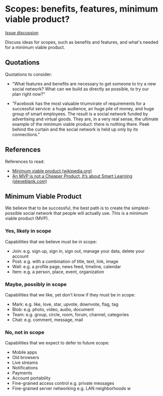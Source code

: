 # Scopes: benefits, features, minimum viable product?

[Issue discussion](https://github.com/joelparkerhenderson/social_network_plan/issues/3)

Discuss ideas for scopes, such as benefits and features, and what's needed for a minimum viable product.


## Quotations

Quotations to consider:

* "What features and benefits are necessary to get someone to try a new social network? What can we build as directly as possible, to try our plan right now?"

* "Facebook has the most valuable triumvirate of requirements for a successful service: a huge audience, an huge pile of money, and huge group of smart employees. The result is a social network funded by advertising and virtual goods. They are, in a very real sense, the ultimate example of the minimum viable product: there is nothing there. Peek behind the curtain and the social network is held up only by its connections."


## References

References to read:

* [Minimum viable product (wikipedia.org)](https://en.wikipedia.org/wiki/Minimum_viable_product)
* [An MVP is not a Cheaper Product, It’s about Smart Learning (steveblank.com)](https://steveblank.com/2013/07/22/an-mvp-is-not-a-cheaper-product-its-about-smart-learning/)


## Minimum Viable Product

We believe that to be successful, the best path is to create the simplest-possible social network that people will actually use. This is a minimum viable product (MVP).


### Yes, likely in scope

Capabilities that we believe must be in scope:

* Join: e.g. sign up, sign in, sign out, manage your data, delete your account
* Post: e.g. with a combination of title, text, link, image
* Wall: e.g. a profile page, news feed, timeline, calendar
* Item: e.g. a person, place, event, organization


### Maybe, possibly in scope

Capabilities that we like, yet don't know if they must be in scope:

* Mark: e.g. like, love, star, upvote, downvote, flag, tag
* Blob: e.g. photo, video, audio, document
* Team: e.g. group, circle, room, forum, channel, categories
* Chat: e.g. comment, message, mail


### No, not in scope

Capabilities that we expect to defer to future scope:

* Mobile apps
* Old browsers
* Live streams
* Notifications
* Payments
* Account portability
* Fine-grained access control e.g. private messages
* Fine-grained server networking e.g. LAN neighborhoods
w